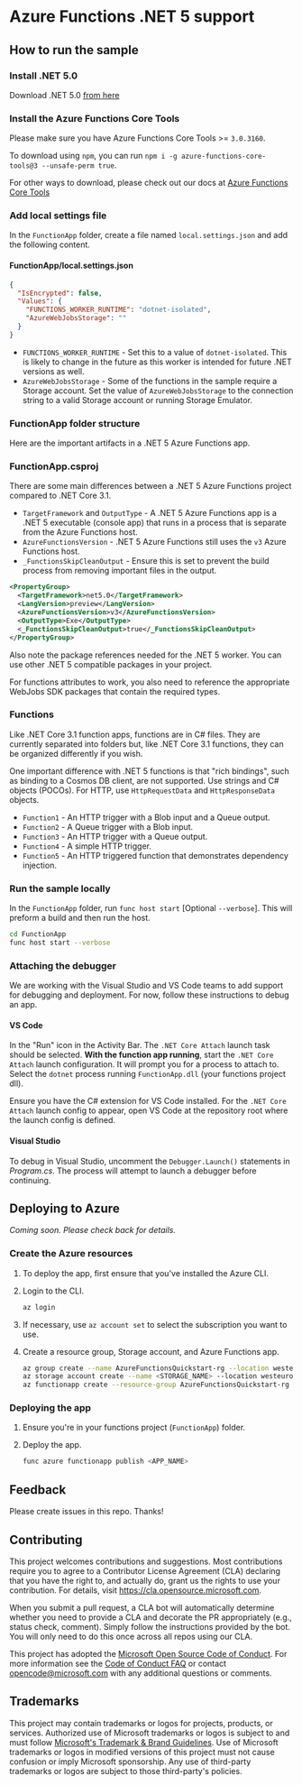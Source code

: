 # Azure Functions .NET 5 support

## How to run the sample

### Install .NET 5.0
Download .NET 5.0 [from here](https://dotnet.microsoft.com/download/dotnet/5.0)

### Install the Azure Functions Core Tools
Please make sure you have Azure Functions Core Tools >= `3.0.3160`.

To download using `npm`, you can run  `npm i -g azure-functions-core-tools@3 --unsafe-perm true`.

For other ways to download, please check out our docs at [Azure Functions Core Tools](https://github.com/Azure/azure-functions-core-tools)

### Add local settings file

In the `FunctionApp` folder, create a file named `local.settings.json` and add the following content.

#### FunctionApp/local.settings.json

```json
{
  "IsEncrypted": false,
  "Values": {
    "FUNCTIONS_WORKER_RUNTIME": "dotnet-isolated",
    "AzureWebJobsStorage": ""
  }
}
```

* `FUNCTIONS_WORKER_RUNTIME` - Set this to a value of `dotnet-isolated`. This is likely to change in the future as this worker is intended for future .NET versions as well.
* `AzureWebJobsStorage` - Some of the functions in the sample require a Storage account. Set the value of `AzureWebJobsStorage` to the connection string to a valid Storage account or running Storage Emulator.

### FunctionApp folder structure

Here are the important artifacts in a .NET 5 Azure Functions app.

### FunctionApp.csproj

There are some main differences between a .NET 5 Azure Functions project compared to .NET Core 3.1.

* `TargetFramework` and `OutputType` - A .NET 5 Azure Functions app is a .NET 5 executable (console app) that runs in a process that is separate from the Azure Functions host.
* `AzureFunctionsVersion` - .NET 5 Azure Functions still uses the `v3` Azure Functions host.
* `_FunctionsSkipCleanOutput` - Ensure this is set to prevent the build process from removing important files in the output.

```xml
<PropertyGroup>
  <TargetFramework>net5.0</TargetFramework>
  <LangVersion>preview</LangVersion>
  <AzureFunctionsVersion>v3</AzureFunctionsVersion>
  <OutputType>Exe</OutputType>
  <_FunctionsSkipCleanOutput>true</_FunctionsSkipCleanOutput>
</PropertyGroup>
```

Also note the package references needed for the .NET 5 worker. You can use other .NET 5 compatible packages in your project.

For functions attributes to work, you also need to reference the appropriate WebJobs SDK packages that contain the required types.

### Functions

Like .NET Core 3.1 function apps, functions are in C# files. They are currently separated into folders but, like .NET Core 3.1 functions, they can be organized differently if you wish.

One important difference with .NET 5 functions is that "rich bindings", such as binding to a Cosmos DB client, are not supported. Use strings and C# objects (POCOs). For HTTP, use `HttpRequestData` and `HttpResponseData` objects.

* `Function1` - An HTTP trigger with a Blob input and a Queue output.
* `Function2` - A Queue trigger with a Blob input.
* `Function3` - An HTTP trigger with a Queue output.
* `Function4` - A simple HTTP trigger.
* `Function5` - An HTTP triggered function that demonstrates dependency injection.

### Run the sample locally

In the `FunctionApp` folder, run `func host start` [Optional `--verbose`]. This will preform a build and then run the host.

```bash
cd FunctionApp
func host start --verbose
```

### Attaching the debugger

We are working with the Visual Studio and VS Code teams to add support for debugging and deployment. For now, follow these instructions to debug an app.

#### VS Code

In the "Run" icon in the Activity Bar. The `.NET Core Attach` launch task should be selected. **With the function app running**, start the `.NET Core Attach` launch configuration. It will prompt you for a process to attach to. Select the `dotnet` process running `FunctionApp.dll` (your functions project dll).

Ensure you have the C# extension for VS Code installed. For the `.NET Core Attach` launch config to appear, open VS Code at the repository root where the launch config is defined.

#### Visual Studio

To debug in Visual Studio, uncomment the `Debugger.Launch()` statements in *Program.cs*. The process will attempt to launch a debugger before continuing.

## Deploying to Azure

*Coming soon. Please check back for details.*

### Create the Azure resources

1. To deploy the app, first ensure that you've installed the Azure CLI. 

1. Login to the CLI.

    ```bash
    az login
    ```

1. If necessary, use `az account set` to select the subscription you want to use.
  
1. Create a resource group, Storage account, and Azure Functions app.

    ```bash
    az group create --name AzureFunctionsQuickstart-rg --location westeurope
    az storage account create --name <STORAGE_NAME> --location westeurope --resource-group AzureFunctionsQuickstart-rg --sku Standard_LRS
    az functionapp create --resource-group AzureFunctionsQuickstart-rg --consumption-plan-location westeurope --runtime dotnet --functions-version 3 --name <APP_NAME> --storage-account <STORAGE_NAME>
    ```

### Deploying the app

1. Ensure you're in your functions project (`FunctionApp`) folder.

2. Deploy the app.

    ```bash
    func azure functionapp publish <APP_NAME>
    ```

## Feedback

Please create issues in this repo. Thanks!

## Contributing

This project welcomes contributions and suggestions.  Most contributions require you to agree to a
Contributor License Agreement (CLA) declaring that you have the right to, and actually do, grant us
the rights to use your contribution. For details, visit https://cla.opensource.microsoft.com.

When you submit a pull request, a CLA bot will automatically determine whether you need to provide
a CLA and decorate the PR appropriately (e.g., status check, comment). Simply follow the instructions
provided by the bot. You will only need to do this once across all repos using our CLA.

This project has adopted the [Microsoft Open Source Code of Conduct](https://opensource.microsoft.com/codeofconduct/).
For more information see the [Code of Conduct FAQ](https://opensource.microsoft.com/codeofconduct/faq/) or
contact [opencode@microsoft.com](mailto:opencode@microsoft.com) with any additional questions or comments.

## Trademarks

This project may contain trademarks or logos for projects, products, or services. Authorized use of Microsoft 
trademarks or logos is subject to and must follow 
[Microsoft's Trademark & Brand Guidelines](https://www.microsoft.com/en-us/legal/intellectualproperty/trademarks/usage/general).
Use of Microsoft trademarks or logos in modified versions of this project must not cause confusion or imply Microsoft sponsorship.
Any use of third-party trademarks or logos are subject to those third-party's policies.
